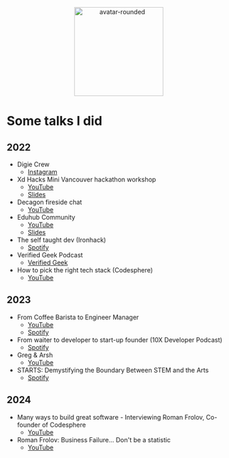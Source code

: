 <p align="center" width="100%">
    <img width="200" alt="avatar-rounded" src="https://user-images.githubusercontent.com/23285565/129185960-8d848656-5912-4967-a60b-1f64f685da7d.png">
</p>

# Some talks I did

## 2022

* Digie Crew
    * [Instagram](https://www.instagram.com/p/CSCJhn8HEnI/)
* Xd Hacks Mini Vancouver hackathon workshop
    * [YouTube](https://youtu.be/B3VQmvwHr9c)
    * [Slides](https://docs.google.com/presentation/d/1lrt8jmGw7ypb9d_uheHGDTG3zYw8-7oVQcwyOnLI498/edit?usp=sharing)
* Decagon fireside chat
    * [YouTube](https://youtu.be/ae11fgccaWg)
* Eduhub Community
    * [YouTube](https://www.youtube.com/watch?v=h5FjL2A4usE)
    * [Slides](https://docs.google.com/presentation/d/1CLkcx-polvHxJP5cENSq-mzEuwvQzJyv593d2_r7xng/edit?usp=sharing)
* The self taught dev (Ironhack)
    * [Spotify](https://open.spotify.com/episode/3XQDIjfuenwESk7A7n7Dpd?si=IgCEvFFDT6WnDAuldd7SYQ&dl_branch=1&nd=1) 
* Verified Geek Podcast
    * [Verified Geek](https://www.buzzsprout.com/1522516/10108135)
* How to pick the right tech stack (Codesphere)
    * [YouTube](https://youtu.be/mC9bbclrO3I)
 
## 2023
* From Coffee Barista to Engineer Manager
    * [YouTube](https://youtu.be/CgpPpAqL_fE)
    * [Spotify](https://open.spotify.com/episode/0k3TNvhWR8DYXeDMuxfQhE?si=49a928dc08d545a8)
* From waiter to developer to start-up founder (10X Developer Podcast)
    * [Spotify](https://podcasters.spotify.com/pod/show/harley-ferguson9/episodes/From-waiter-to-developer-to-start-up-founder-with-Roman-Frolov-e2744nu)
* Greg & Arsh
    * [YouTube](https://youtu.be/sRVDNAmtYMA?si=GOr4XJXKNt0pvrA6)
* STARTS: Demystifying the Boundary Between STEM and the Arts
    * [Spotify](https://podcasters.spotify.com/pod/show/findyourstart3/episodes/Roman-Frolov-From-Bar-tops-to-Laptops--A-Bartenders-Voyage-into-Software-Engineering-e27pn6c)
 
## 2024
* Many ways to build great software - Interviewing Roman Frolov, Co-founder of Codesphere 
    * [YouTube](https://youtu.be/QFxx-nlakt8?si=GVau3ApZ0v98ZGVY)
* Roman Frolov: Business Failure... Don't be a statistic
    * [YouTube](https://youtu.be/3IfPOXe-Mnc?si=gVVQ4mFHvpAaq4Cu)
